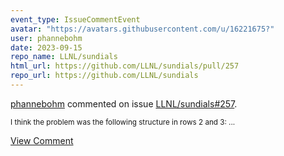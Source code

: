 ```yaml
---
event_type: IssueCommentEvent
avatar: "https://avatars.githubusercontent.com/u/16221675?"
user: phannebohm
date: 2023-09-15
repo_name: LLNL/sundials
html_url: https://github.com/LLNL/sundials/pull/257
repo_url: https://github.com/LLNL/sundials
---
```


<a href='https://github.com/phannebohm' target='_blank'>phannebohm</a> commented on issue <a href='https://github.com/LLNL/sundials/pull/257' target='_blank'>LLNL/sundials#257</a>.

<small>I think the problem was the following structure in rows 2 and 3:...</small>

<a href='https://github.com/LLNL/sundials/pull/257' target='_blank'>View Comment</a>